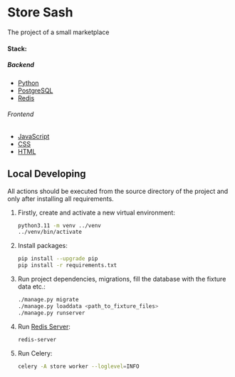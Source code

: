 # Store Sash

The project of a small marketplace

#### Stack:

##### Backend

- [Python](https://www.python.org/downloads/)
- [PostgreSQL](https://www.postgresql.org/)
- [Redis](https://redis.io/)

###### Frontend

- [JavaScript](https://nodejs.org/en/download/)
- [CSS](https://ru.wikipedia.org/wiki/CSS/)
- [HTML](https://ru.wikipedia.org/wiki/HTML/)

## Local Developing

All actions should be executed from the source directory of the project and only after installing all requirements.

1. Firstly, create and activate a new virtual environment:
   ```bash
   python3.11 -m venv ../venv
   ../venv/bin/activate
   ```
2. Install packages:
   ```bash
   pip install --upgrade pip
   pip install -r requirements.txt
   ```
3. Run project dependencies, migrations, fill the database with the fixture data etc.:
   ```bash
   ./manage.py migrate
   ./manage.py loaddata <path_to_fixture_files>
   ./manage.py runserver
   ```
4. Run [Redis Server](https://redis.io/docs/getting-started/installation/):
   ```bash
   redis-server
   ```
5. Run Celery:
   ```bash
   celery -A store worker --loglevel=INFO
   ```
